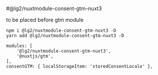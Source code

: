 #@lg2/nuxtmodule-consent-gtm-nuxt3

to be placed before gtm module

```
npm i @lg2/nuxtmodule-consent-gtm-nuxt3 -D
yarn add @lg2/nuxtmodule-consent-gtm-nuxt3 -D
```

```
modules: [
    '@lg2/nuxtmodule-consent-gtm-nuxt3',
    '@nuxtjs/gtm',
],
consentGTM: { localStorageItem: 'storedConsentLocale' },
```